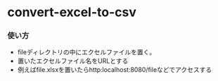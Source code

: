 # convert-excel-to-csv

### 使い方

+ fileディレクトリの中にエクセルファイルを置く。
+ 置いたエクセルファイル名をURLとする
+ 例えばfile.xlsxを置いたらhttp:localhost:8080/fileなどでアクセスする
